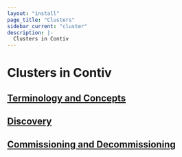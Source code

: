 ```yaml
---
layout: "install"
page_title: "Clusters"
sidebar_current: "cluster"
description: |-
  Clusters in Contiv
---
```


# Clusters in Contiv

## [Terminology and Concepts](/install/user_guides/cluster/concepts.html)

## [Discovery](/install/user_guides/cluster/discovery.html)

## [Commissioning and Decommissioning](/install/user_guides/cluster/commissioning.html)
